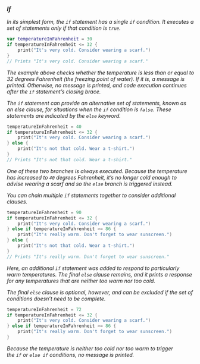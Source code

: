 ### *If*

*In its simplest form, the `if` statement has a single `if` condition. It executes a set of statements only if that condition is `true`.*

```swift
var temperatureInFahrenheit = 30
if temperatureInFahrenheit <= 32 {
    print("It's very cold. Consider wearing a scarf.")
}
// Prints "It's very cold. Consider wearing a scarf."
```

*The example above checks whether the temperature is less than or equal to 32 degrees Fahrenheit (the freezing point of water). If it is, a message is printed. Otherwise, no message is printed, and code execution continues after the `if` statement’s closing brace.*

*The `if` statement can provide an alternative set of statements, known as an else clause, for situations when the `if` condition is `false`. These statements are indicated by the `else` keyword.*

```swift
temperatureInFahrenheit = 40
if temperatureInFahrenheit <= 32 {
    print("It's very cold. Consider wearing a scarf.")
} else {
    print("It's not that cold. Wear a t-shirt.")
}
// Prints "It's not that cold. Wear a t-shirt."
```

*One of these two branches is always executed. Because the temperature has increased to `40` degrees Fahrenheit, it’s no longer cold enough to advise wearing a scarf and so the `else` branch is triggered instead.*

*You can chain multiple `if` statements together to consider additional clauses.*

```swift
temperatureInFahrenheit = 90
if temperatureInFahrenheit <= 32 {
    print("It's very cold. Consider wearing a scarf.")
} else if temperatureInFahrenheit >= 86 {
    print("It's really warm. Don't forget to wear sunscreen.")
} else {
    print("It's not that cold. Wear a t-shirt.")
}
// Prints "It's really warm. Don't forget to wear sunscreen."
```

*Here, an additional `if` statement was added to respond to particularly warm temperatures. The final `else` clause remains, and it prints a response for any temperatures that are neither too warm nor too cold.*

*The final `else` clause is optional, however, and can be excluded if the set of conditions doesn’t need to be complete.*

```swift
temperatureInFahrenheit = 72
if temperatureInFahrenheit <= 32 {
    print("It's very cold. Consider wearing a scarf.")
} else if temperatureInFahrenheit >= 86 {
    print("It's really warm. Don't forget to wear sunscreen.")
}
```

*Because the temperature is neither too cold nor too warm to trigger the `if` or `else if` conditions, no message is printed.*


